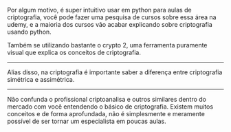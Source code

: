 Por algum motivo, é super intuitivo usar em python para aulas de criptografia, você pode fazer uma pesquisa de cursos sobre essa área na udemy, e a maioria dos cursos vão acabar explicando sobre criptografia usando python.

Também se utilizando bastante o crypto 2, uma ferramenta puramente visual que explica os conceitos de criptografia.

---

Alias disso, na criptografia é importante saber a diferença entre criptografia simétrica e assimétrica.

---

Não confunda o profissional criptoanalisa e outros similares dentro do mercado com você entendendo o básico de criptografia.
Existem muitos conceitos e de forma aprofundada, não é simplesmente e meramente possível de ser tornar um especialista em poucas aulas.